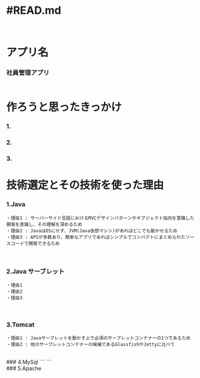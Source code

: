 # #READ.md<br><br>

# アプリ名
### 社員管理アプリ<br><br>

# 作ろうと思ったきっかけ
### 1.
### 2. 
### 3.

# 技術選定とその技術を使った理由
### 1.Java
```
・理由1 : サーバーサイド言語におけるMVCデザインパターンやオブジェクト指向を意識した開発を意識し、その理解を深めるため
・理由2 : JavaはOSにせず、JVM(Java仮想マシン)があればどこでも動かせるため
・理由3 : APIが多数あり、簡単なアプリであればシンプルでコンパクトにまとめられたソースコードで開発できるため
```
<br>

### 2.Java サーブレット
```
・理由1
・理由2
・理由3
```
<br>

### 3.Tomcat
```
・理由1 : Javaサーブレットを動かす上で必須のサーブレットコンテナーの1つであるため
・理由2 : 他のサーブレットコンテナーの候補であるGlassfishやJettyに比べて
```
<br>
### 4.MySql
```
```
<br>
### 5.Apache


